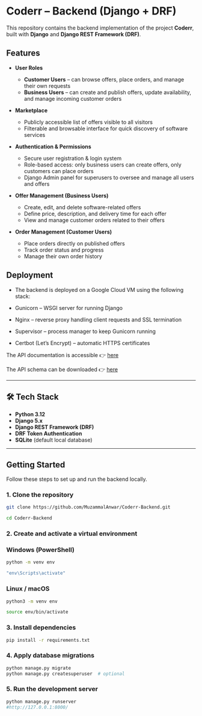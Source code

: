 # Coderr – Backend (Django + DRF)

This repository contains the backend implementation of the project **Coderr**, built with **Django** and **Django REST Framework (DRF)**.

## Features

- **User Roles**
  - **Customer Users** – can browse offers, place orders, and manage their own requests  
  - **Business Users** – can create and publish offers, update availability, and manage incoming customer orders  

- **Marketplace**
  - Publicly accessible list of offers visible to all visitors  
  - Filterable and browsable interface for quick discovery of software services  

- **Authentication & Permissions**
  - Secure user registration & login system  
  - Role-based access: only business users can create offers, only customers can place orders  
  - Django Admin panel for superusers to oversee and manage all users and offers  

- **Offer Management (Business Users)**
  - Create, edit, and delete software-related offers  
  - Define price, description, and delivery time for each offer  
  - View and manage customer orders related to their offers  

- **Order Management (Customer Users)**
  - Place orders directly on published offers  
  - Track order status and progress  
  - Manage their own order history

## Deployment

- The backend is deployed on a Google Cloud VM using the following stack:

- Gunicorn – WSGI server for running Django

- Nginx – reverse proxy handling client requests and SSL termination

- Supervisor – process manager to keep Gunicorn running

- Certbot (Let’s Encrypt) – automatic HTTPS certificates

The API documentation is accessible
👉 [here](https://coderr-api.muzammal-anwar.at/api/docs/)

The API schema can be downloaded
👉 [here](https://coderr-api.muzammal-anwar.at/api/schema/)

---

## 🛠️ Tech Stack
- **Python 3.12**
- **Django 5.x**
- **Django REST Framework (DRF)**
- **DRF Token Authentication**
- **SQLite** (default local database)

---

## Getting Started

Follow these steps to set up and run the backend locally.

### 1. Clone the repository
```bash
git clone https://github.com/MuzammalAnwar/Coderr-Backend.git
```
```bash
cd Coderr-Backend
```
### 2. Create and activate a virtual environment
### Windows (PowerShell)
```bash
python -m venv env
```
```bash
"env\Scripts\activate"
```
### Linux / macOS
```bash
python3 -m venv env
```
```bash
source env/bin/activate
```
### 3. Install dependencies
```bash
pip install -r requirements.txt
```
### 4. Apply database migrations
```bash
python manage.py migrate
python manage.py createsuperuser  # optional
```
### 5. Run the development server
```bash
python manage.py runserver
#http://127.0.0.1:8000/
```
